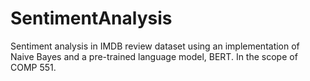 # SentimentAnalysis
Sentiment analysis in IMDB review dataset using an implementation of Naive Bayes and a pre-trained language model, BERT. In the scope of COMP 551.
